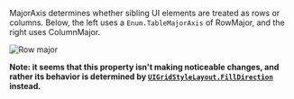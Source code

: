MajorAxis determines whether sibling UI elements are treated as rows or
columns. Below, the left uses a `Enum.TableMajorAxis` of RowMajor, and the
right uses ColumnMajor.

![Row major](https://prod.docsiteassets.roblox.com/assets/legacy/UITableLayout_Padding.png)

**Note: it seems that this property isn't making noticeable changes, and
rather its behavior is determined by
[`UIGridStyleLayout.FillDirection`](https://create.roblox.com/docs/reference/engine/classes/UIGridStyleLayout#FillDirection) instead.**
